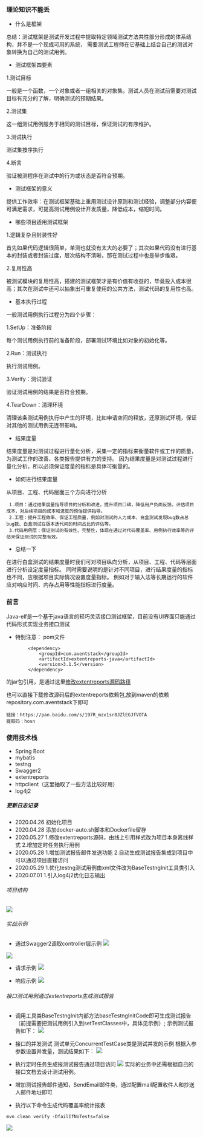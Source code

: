 
### 理论知识不能丢

- 什么是框架

总结：测试框架是测试开发过程中提取特定领域测试方法共性部分形成的体系结构，并不是一个现成可用的系统，
需要测试工程师在它基础上结合自己的测试对象转换为自己的测试用例。

- 测试框架四要素

1.测试目标

一般是一个函数，一个对象或者一组相关的对象集。测试人员在测试前需要对测试目标有充分的了解，明确测试的预期结果。

2.测试集

这一组测试用例服务于相同的测试目标，保证测试的有序维护。

3.测试执行

测试集按序执行

4.断言

验证被测程序在测试中的行为或状态是否符合预期。

- 测试框架的意义

提供工作效率：在测试框架基础上重用测试设计原则和测试经验，调整部分内容便可满足需求，可提高测试用例设计开发质量，降低成本，缩短时间。

- 哪些项目适用测试框架

1.逻辑复杂且封装性好

首先如果代码逻辑很简单，单测也就没有太大的必要了；其次如果代码没有进行基本的封装或者封装过度，层次结构不清晰，那在测试过程中也是举步维艰。

2.复用性高

被测试模块的复用性高，搭建的测试框架才是有价值有收益的，毕竟投入成本很高；其次在测试中还可以抽象出可重复使用的公共方法，测试代码的复用性也高。

- 基本执行过程

一般测试用例执行过程分为四个步骤：

1.SetUp：准备阶段

每个测试用例执行前的准备阶段，部署测试环境比如对象的初始化等。

2.Run：测试执行

执行测试用例。

3.Verify：测试验证

验证测试用例的结果是否符合预期。

4.TearDown：清理环境

清理该条测试用例执行中产生的环境，比如申请空间的释放，还原测试环境，保证对其他的测试用例无连带影响。

- 结果度量

结果度量是对测试过程进行量化分析，采集一定的指标来衡量软件或工作的质量，为测试工作的改善、各类报告提供有力的支持。
因为结果度量是对测试过程进行量化分析，所以必须保证度量的指标是具体可衡量的。

- 如何进行结果度量

从项目、工程、代码层面三个方向进行分析

     1.项目：通过结果度量指导项目的分析和改进，提升项目口碑，降低用户负面反馈，评估项目成本，对后续项目的成本和进度的预估提供指导。
     2.工程：提升工程效率、保证工程质量，例如对测试的人力成本、白盒测试发现bug数占总bug数、白盒测试在版本迭代间的时间占比的评估等。
     3.代码用例层：保证测试的有效性、完整性，体现在通过对代码覆盖率、用例执行效率等的评估来保证测试的完整有效。

- 总结一下

在进行白盒测试的结果度量时我们可对项目纵向分析，从项目、工程、代码等层面进行分析设定度量指标。
同时需要说明的是针对不同项目，进行结果度量的指标也不同，应根据项目实际情况设置度量指标。
例如对于输入法等长期运行的软件应对响应时间、内存占用等性能指标进行度量。

### 前言
Java-elf是一个基于java语言的轻巧灵活接口测试框架，目前没有UI界面只能通过代码形式实现业务接口测试
- 特别注意：
pom文件
```
        <dependency>
            <groupId>com.aventstack</groupId>
            <artifactId>extentreports-java</artifactId>
            <version>3.1.5</version>
        </dependency>
```
的jar包引用，是通过这里[修改extentreports源码路径](https://github.com/rootczy/extentreports)

也可以直接下载修改源码后的extentreports依赖包,放到maven的依赖repository.com.aventstack下即可
```
链接：https://pan.baidu.com/s/197R_mzx1sr8JZlEGJfVOTA 
提取码：hosn 
```

### 使用技术栈

- Spring Boot 
- mybatis
- testng
- Swagger2
- extentreports
- httpclient（这里抽取了一些方法比较好用）
- log4j2

##### 更新日志记录
- 2020.04.26 初始化项目
- 2020.04.28 添加docker-auto.sh脚本和Dockerfile留存
- 2020.05.27 1.修改extentreports源码，由线上引用样式改为项目本身离线样式
             2.增加定时任务执行用例
- 2020.05.28 1.增加测试报告邮件发送功能
             2.自动生成测试报告集成到项目中可以通过项目直接访问
- 2020.05.29 1.优化testng测试用例由xml文件改为BaseTestngInit工具类引入
- 2020.07.01 1.引入log4j2优化日志输出
             
###### 项目结构
![](https://upload-images.jianshu.io/upload_images/16753854-0e897d6647a42a5a.png?imageMogr2/auto-orient/strip%7CimageView2/2/w/1240)

###### 实战示例
- 通过Swagger2调取controller层示例
![](https://upload-images.jianshu.io/upload_images/16753854-e239c05f3564353b.png?imageMogr2/auto-orient/strip%7CimageView2/2/w/1240)

 ![](https://upload-images.jianshu.io/upload_images/16753854-c3e270a0b7dcb0ee.png?imageMogr2/auto-orient/strip%7CimageView2/2/w/1240)

- 请求示例
![](https://upload-images.jianshu.io/upload_images/16753854-4432d0d4eb1bf723.png?imageMogr2/auto-orient/strip%7CimageView2/2/w/1240)

- 响应示例
![](https://upload-images.jianshu.io/upload_images/16753854-a8f059d6b571d518.png?imageMogr2/auto-orient/strip%7CimageView2/2/w/1240)

###### 接口测试用例通过extentreports生成测试报告
- 调用工具类BaseTestngInit内部方法baseTestngInitCode即可生成测试报告（前提需要把测试用例引入到setTestClasses中，具体见示例）;
示例测试报告如下：
![](https://upload-images.jianshu.io/upload_images/16753854-e0595fd9f2e982b6.png?imageMogr2/auto-orient/strip%7CimageView2/2/w/1240)
- 接口的并发测试
测试单元ConcurrentTestCase类是测试并发的示例
根据入参参数设置并发量，测试结果如下：
![](https://upload-images.jianshu.io/upload_images/16753854-40827876db033744.png?imageMogr2/auto-orient/strip%7CimageView2/2/w/1240)

- 执行定时任务生成报测试报告通过项目访问
![](https://upload-images.jianshu.io/upload_images/16753854-c2fd17fc6c3546ad.png?imageMogr2/auto-orient/strip%7CimageView2/2/w/1240)
实际的业务中还需根据自己的接口文档去设计测试用例。

- 增加测试报告邮件通知，SendEmail邮件类，通过配置mail配置收件人和抄送人邮件地址即可

- 执行以下命令生成代码覆盖率统计报表

```
mvn clean verify -DfailIfNoTests=false
```
![](https://upload-images.jianshu.io/upload_images/16753854-147dbb2b1173cc8c.png?imageMogr2/auto-orient/strip%7CimageView2/2/w/1240)





